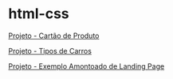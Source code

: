 # html-css

[Projeto - Cartão de Produto ](projetos/product-preview-card/index.html)


[Projeto - Tipos de Carros](projetos/preview-card-component-main/index.html)

[Projeto - Exemplo Amontoado de Landing Page](projetos/landing-page-with-single-introductory-section-master/index.html)
